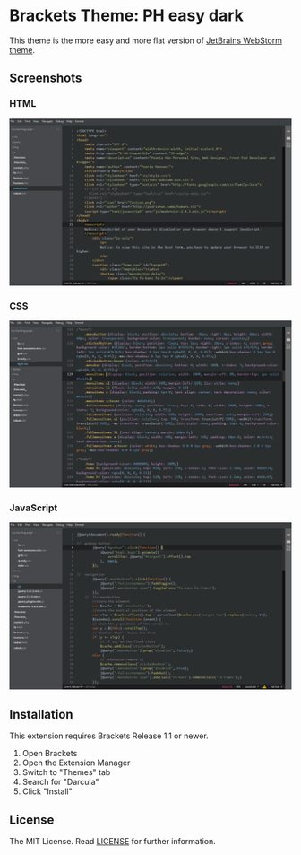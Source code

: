 Brackets Theme: PH easy dark
===

This theme is the more easy and more flat version of [JetBrains WebStorm theme](https://github.com/AlbertoDorado/darcula-for-brackets).

Screenshots
---

### HTML
![HTML](screenshots/html.png)

### CSS
![HTML](screenshots/css.png)

### JavaScript
![HTML](screenshots/javascript.png)

Installation
---

This extension requires Brackets Release 1.1 or newer.

1. Open Brackets
2. Open the Extension Manager
3. Switch to "Themes" tab
4. Search for "Darcula"
5. Click "Install"

License
---

The MIT License. Read [LICENSE](LICENSE) for further information.
